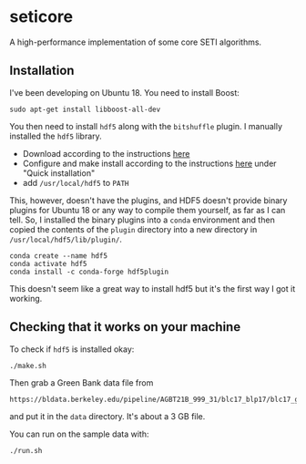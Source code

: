 # seticore
A high-performance implementation of some core SETI algorithms.

## Installation

I've been developing on Ubuntu 18. You need to install Boost:

```
sudo apt-get install libboost-all-dev
```

You then need to install `hdf5` along with the `bitshuffle` plugin. I
manually installed the `hdf5` library.

* Download according to the instructions
[here](https://portal.hdfgroup.org/display/support/HDF5+1.12.1#files)
* Configure and make install according to the instructions
[here](https://github.com/mokus0/hdf5/blob/master/release_docs/INSTALL)
under "Quick installation"
* add `/usr/local/hdf5` to `PATH`

This, however, doesn't have the plugins, and HDF5 doesn't provide
binary plugins for Ubuntu 18 or any way to compile them yourself, as far as I
can tell. So, I installed the binary plugins into a `conda`
environment and then copied the contents of the `plugin` directory
into a new directory in `/usr/local/hdf5/lib/plugin/`.

```
conda create --name hdf5
conda activate hdf5
conda install -c conda-forge hdf5plugin
```

This doesn't seem like a great way to install hdf5 but it's the first
way I got it working.

## Checking that it works on your machine

To check if `hdf5` is installed okay:

```
./make.sh
```

Then grab a Green Bank data file from

```
https://bldata.berkeley.edu/pipeline/AGBT21B_999_31/blc17_blp17/blc17_guppi_59544_62191_HIP99317_0059.rawspec.0000.h5
```

and put it in the `data` directory. It's about a 3 GB file.

You can run on the sample data with:

```
./run.sh
```
